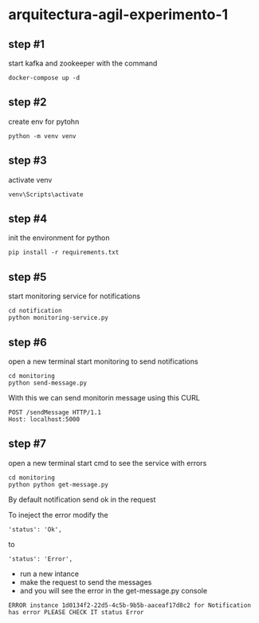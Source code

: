 # arquitectura-agil-experimento-1
## step #1
start kafka and zookeeper with the command
```
docker-compose up -d
```
## step #2
create env for pytohn
```
python -m venv venv
```
## step #3
activate venv 
```
venv\Scripts\activate
```
## step #4
init the environment for python
```
pip install -r requirements.txt
```
## step #5
start monitoring service for notifications
```
cd notification
python monitoring-service.py
```
## step #6
open a new terminal 
start monitoring to send notifications
```
cd monitoring
python send-message.py
```
With this we can send monitorin message using this CURL
```
POST /sendMessage HTTP/1.1
Host: localhost:5000
```
## step #7
open a new terminal 
start cmd to see the service with errors
```
cd monitoring
python python get-message.py
```
By default notification send ok in the request

To ineject the error modify the 
```
'status': 'Ok',
```
to 
```
'status': 'Error',
```
- run a new intance 
- make the request to send the messages
- and you will see the error in the get-message.py console
```
ERROR instance 1d0134f2-22d5-4c5b-9b5b-aaceaf17d8c2 for Notification has error PLEASE CHECK IT status Error
```
